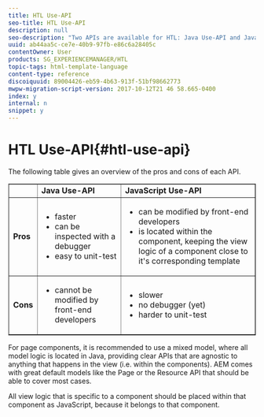 ```yaml
---
title: HTL Use-API
seo-title: HTL Use-API
description: null
seo-description: "Two APIs are available for HTL: Java Use-API and Javascript Use-API"
uuid: ab44aa5c-ce7e-40b9-97fb-e86c6a28405c
contentOwner: User
products: SG_EXPERIENCEMANAGER/HTL
topic-tags: html-template-language
content-type: reference
discoiquuid: 89004426-eb59-4b63-913f-51bf98662773
mwpw-migration-script-version: 2017-10-12T21 46 58.665-0400
index: y
internal: n
snippet: y
---
```


# HTL Use-API{#htl-use-api}

The following table gives an overview of the pros and cons of each API.

<table border="1" cellpadding="1" cellspacing="0" width="100%"> 
 <tbody>
  <tr>
   <td> </td> 
   <td><strong>Java Use-API</strong></td> 
   <td><strong>JavaScript Use-API</strong></td> 
  </tr>
  <tr>
   <td><strong>Pros</strong></td> 
   <td>
    <ul> 
     <li>faster</li> 
     <li>can be inspected with a debugger</li> 
     <li>easy to unit-test</li> 
    </ul> </td> 
   <td>
    <ul> 
     <li>can be modified by front-end developers</li> 
     <li>is located within the component, keeping the view logic of a component close to it's corresponding template</li> 
    </ul> </td> 
  </tr>
  <tr>
   <td><strong>Cons</strong></td> 
   <td>
    <ul> 
     <li>cannot be modified by front-end developers</li> 
    </ul> </td> 
   <td>
    <ul> 
     <li>slower</li> 
     <li>no debugger (yet)</li> 
     <li>harder to unit-test</li> 
    </ul> </td> 
  </tr>
 </tbody>
</table>

For page components, it is recommended to use a mixed model, where all model logic is located in Java, providing clear APIs that are agnostic to anything that happens in the view (i.e. within the components). AEM comes with great default models like the Page or the Resource API that should be able to cover most cases.

All view logic that is specific to a component should be placed within that component as JavaScript, because it belongs to that component.
